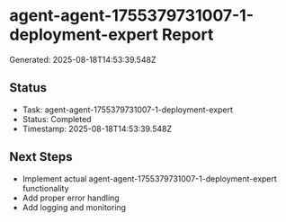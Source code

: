 # agent-agent-1755379731007-1-deployment-expert Report

Generated: 2025-08-18T14:53:39.548Z

## Status
- Task: agent-agent-1755379731007-1-deployment-expert
- Status: Completed
- Timestamp: 2025-08-18T14:53:39.548Z

## Next Steps
- Implement actual agent-agent-1755379731007-1-deployment-expert functionality
- Add proper error handling
- Add logging and monitoring
